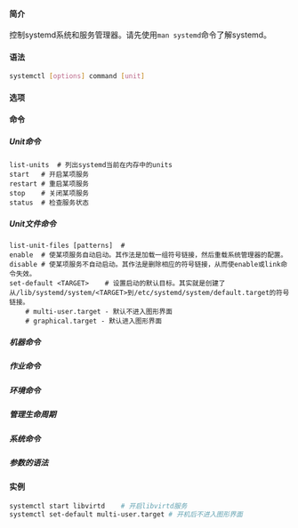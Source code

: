 #### 简介

控制systemd系统和服务管理器。请先使用`man systemd`命令了解systemd。

#### 语法

```bash
systemctl [options] command [unit]
```

#### 选项

#### 命令

##### Unit命令

```
list-units	# 列出systemd当前在内存中的units
start	# 开启某项服务
restart	# 重启某项服务
stop	# 关闭某项服务
status	# 检查服务状态
```



##### Unit文件命令

```
list-unit-files [patterns]	# 
enable	# 使某项服务自动启动。其作法是加载一组符号链接，然后重载系统管理器的配置。
disable	# 使某项服务不自动启动。其作法是删除相应的符号链接，从而使enable或link命令失效。
set-default <TARGET>	# 设置启动的默认目标。其实就是创建了从/lib/systemd/system/<TARGET>到/etc/systemd/system/default.target的符号链接。
	# multi-user.target - 默认不进入图形界面
	# graphical.target - 默认进入图形界面
```



##### 机器命令

##### 作业命令

##### 环境命令

##### 管理生命周期

##### 系统命令

##### 参数的语法

#### 实例

```bash
systemctl start libvirtd	# 开启libvirtd服务
systemctl set-default multi-user.target	# 开机后不进入图形界面
```

